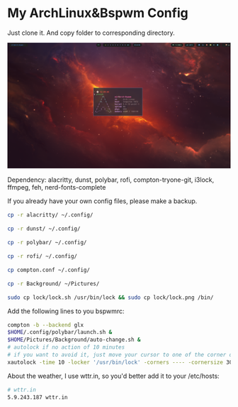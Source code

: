 # My ArchLinux&Bspwm Config

Just clone it. And copy folder to corresponding directory.

![1.png](shot/1.png)

Dependency: alacritty, dunst, polybar, rofi, compton-tryone-git, i3lock, ffmpeg, feh, nerd-fonts-complete

If you already have your own config files, please make a backup.

```bash
cp -r alacritty/ ~/.config/
```

```bash
cp -r dunst/ ~/.config/
```

```bash
cp -r polybar/ ~/.config/
```

```bash
cp -r rofi/ ~/.config/
```

```bash
cp compton.conf ~/.config/
```

```bash
cp -r Background/ ~/Pictures/
```

```bash
sudo cp lock/lock.sh /usr/bin/lock && sudo cp lock/lock.png /bin/
```

Add the following lines to you bspwmrc:

```bash
compton -b --backend glx
$HOME/.config/polybar/launch.sh &
$HOME/Pictures/Background/auto-change.sh &
# autolock if no action of 10 minutes
# if you want to avoid it, just move your cursor to one of the corner of screen
xautolock -time 10 -locker '/usr/bin/lock' -corners ---- -cornersize 30 &
```

About the weather, I use wttr.in, so you'd better add it to your /etc/hosts:

```bash
# wttr.in
5.9.243.187 wttr.in
```

